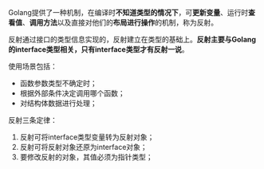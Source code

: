 Golang提供了一种机制，在编译时**不知道类型的情况下**，可**更新变量**、运行时**查看值**、**调用方法**以及直接对他们的**布局进行操作**的机制，称为反射。

反射通过接口的类型信息实现的，反射建立在类型的基础上。**反射主要与Golang的interface类型相关，只有interface类型才有反射一说**。

使用场景包括：

- 函数参数类型不确定时；
- 根据外部条件决定调用哪个函数；
- 对结构体数据进行处理；

反射三条定律：

1. 反射可将interface类型变量转为反射对象；
2. 反射可将反射对象还原为interface对象；
3. 要修改反射的对象，其值必须为指针类型；
